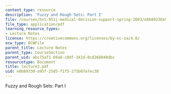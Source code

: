 ```yaml
---
content_type: resource
description: 'Fuzzy and Rough Sets: Part I'
file: /courses/hst-951j-medical-decision-support-spring-2003/e8b89330a95f25d5f1f5275b07a7ec38_lecture3.pdf
file_type: application/pdf
learning_resource_types:
- Lecture Notes
license: https://creativecommons.org/licenses/by-nc-sa/4.0/
ocw_type: OCWFile
parent_title: Lecture Notes
parent_type: CourseSection
parent_uid: abc75af1-69a8-c8df-341d-0cd268040dbc
resourcetype: Document
title: lecture3.pdf
uid: e8b89330-a95f-25d5-f1f5-275b07a7ec38
---
```

Fuzzy and Rough Sets: Part I